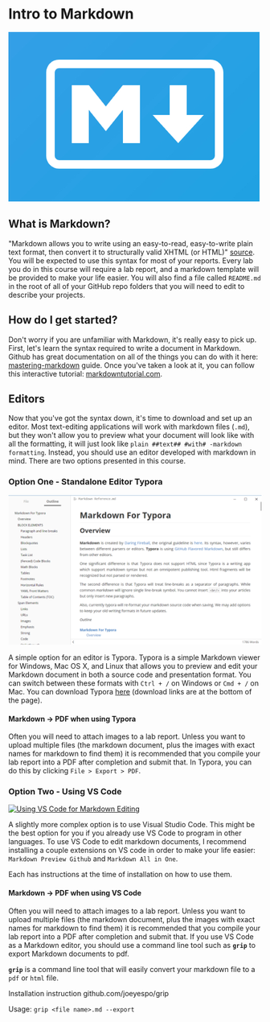 

# Intro to Markdown

![Markdown logo](./../img/markdown_logo.png)



## What is Markdown?

"Markdown allows you to write using an easy-to-read, easy-to-write plain text format, then convert it to structurally valid XHTML (or HTML)" [source](https://readwrite.com/2012/04/17/why-you-need-to-learn-markdown/). You will be expected to use this syntax for most of your reports. Every lab you do in this course will require a lab report, and a markdown template will be provided to make your life easier. You will also find a file called `README.md` in the root of all of your GitHub repo folders that you will need to edit to describe your projects.



## How do I get started?

Don't worry if you are unfamiliar with Markdown, it's really easy to pick up. First, let's learn the syntax required to write a document in Markdown. Github has great documentation on all of the things you can do with it here: [ mastering-markdown](https://guides.github.com/features/mastering-markdown/) guide. Once you've taken a look at it, you can follow this interactive tutorial: [markdowntutorial.com](https://www.markdowntutorial.com/).



## Editors 
Now that you've got the syntax down, it's time to download and set up an editor. Most text-editing applications will work with markdown files (`.md`), but they won't allow you to preview what your document will look like with all the formatting, it will just look like `plain ##text## #with# -markdown formatting`. Instead, you should use an editor developed with markdown in mind. There are two options presented in this course.



### Option One - Standalone Editor Typora

![Using Typora for Markdown Editing](../img/typora_preview.png)

A simple option for an editor is Typora. Typora is a simple Markdown viewer for Windows, Mac OS X, and Linux that allows you to preview and edit your Markdown document in both a source code and presentation format. You can switch between these formats with `Ctrl + /` on Windows or `Cmd + /` on Mac. You can download Typora [here](https://www.typora.io/) (download links are at the bottom of the page). 



#### Markdown -> PDF when using Typora

Often you will need to attach images to a lab report. Unless you want to upload multiple files (the markdown document, plus the images with exact names for markdown to find them) it is recommended that you compile your lab report into a PDF after completion and submit that. In Typora, you can do this by clicking `File > Export > PDF`.




### Option Two - Using VS Code

[![Using VS Code for Markdown Editing](https://i.github-camo.com/49795e7aa84c3510ca7a56c903d1c3ecb42e896d/68747470733a2f2f636c6f75642e67697468756275736572636f6e74656e742e636f6d2f6173736574732f3337383032332f31303031333038362f32346361643233652d363134392d313165352d393065362d3636333030393231303231382e706e67)](https://i.github-camo.com/49795e7aa84c3510ca7a56c903d1c3ecb42e896d/68747470733a2f2f636c6f75642e67697468756275736572636f6e74656e742e636f6d2f6173736574732f3337383032332f31303031333038362f32346361643233652d363134392d313165352d393065362d3636333030393231303231382e706e67)

A slightly more complex option is to use Visual Studio Code. This might be the best option for you if you already use VS Code to program in other languages. To use VS Code to edit markdown documents, I recommend installing a couple extensions on VS code in order to make your life easier: `Markdown Preview Github` and `Markdown All in One`.

Each has instructions at the time of installation on how to use them.



#### Markdown -> PDF when using VS Code

Often you will need to attach images to a lab report. Unless you want to upload multiple files (the markdown document, plus the images with exact names for markdown to find them) it is recommended that you compile your lab report into a PDF after completion and submit that. If you use VS Code as a Markdown editor, you should use a command line tool such as **`grip`** to export Markdown documents to pdf.

**`grip`** is a command line tool that will easily convert your markdown file to a `pdf` or `html` file.

Installation instruction github.com/joeyespo/grip

Usage: `grip <file name>.md --export`
